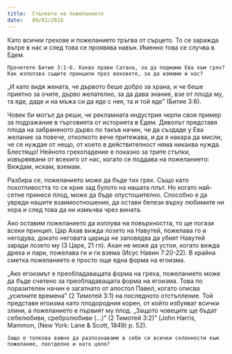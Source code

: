 ```yaml
---
title:  Стъпките на пожеланието
date:   09/01/2018
---
```


Като всички грехове и пожеланието тръгва от сърцето. То се заражда вътре в нас и след това се проявява навън. Именно това се случва в Едем.

`Прочетете Битие 3:1-6. Какво прави Сатана, за да подмами Ева към грях? Как използва същите принципи през вековете, за да измами и нас?`

„И като видя жената, че дървото беше добро за храна, и че беше приятно за очите, дърво желателно, за да дава знание, взе от плода му, та яде, даде и на мъжа си да яде с нея, та и той яде” (Битие 3:6).

Човек би могъл да реши, че рекламната индустрия черпи своя пример за подражание в търговията от историята в Едем. Дяволът представя плода на забраненото дърво по такъв начин, че да създаде у Ева желание за повече, отколкото вече притежава, и да я накара да мисли, че се нуждае от нещо, от което в действителност няма никаква нужда. Блестящо! Нейното грехопадение е показно за трите стъпки, извървявани от всекиго от нас, когато се поддава на пожеланието: Виждам, искам, вземам.

Разбира се, пожеланието може да бъде тих грях. Също като похотливостта то се крие зад булото на нашата плът. Но когато най-сетне принесе плод, може да бъде опустошително. Способно е да увреди нашите взаимоотношения, да остави белези върху любимите ни хора и след това да ни измъчва чрез вината.

Ако оставим пожеланието да изплува на повърхността, то ще погази всеки принцип. Цар Ахав вижда лозето на Навутей, пожелава го и негодува, докато неговата царица не заповядва да убият Навутей заради лозето му (3 Царе, 21 гл). Ахан не може да устои, когато вижда дреха и пари, пожелава ги и ги взема (Исус Навин 7:20-22). В крайна сметка пожеланието е просто още една форма на егоизма.

„Ако егоизмът е преобладаващата форма на греха, пожеланието може да бъде счетено за преобладаващата форма на егоизма. Това по поразителен начин е загатнато от апостол Павел, когато описва „усилните времена” (2 Тимотей 3:1) на последното отстъпление. Той представя егоизма като плодородния корен, от който избуяват всички злини, а пожеланието е първият му плод. „Защото човеците ще бъдат себелюбиви, сребролюбиви (...)” (2 Тимотей 3:2)” (John Harris, Mammon, (New York: Lane & Scott, 1849) p. 52).

`Защо е толкова важно да разпознаваме в себе си всички склонности към пожелание, поотделно и като цяло?`
